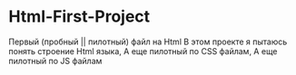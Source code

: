 # Html-First-Project
Первый (пробный || пилотный) файл на Html
В этом проекте я пытаюсь понять строение Html языка, 
А  еще пилотный по CSS файлам, 
А еще пилотный по JS файлам
